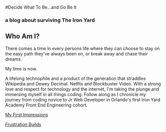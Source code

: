 ---
---
#Decide What To Be...and Go Be It

### a blog about surviving The Iron Yard


## Who Am I?

There comes a time in every persons life where they can choose to stay on the easy path they've always been on, or break away and chase their dreams.

My time is now.

A lifelong technophile and a product of the generation that straddles Wikipedia and Dewey Decimal. Netflix and Blockbuster Video. With a strong love and respect for technology and the internet, I'm taking the plunge and immersing myself in all things coding. Follow along as I chronicle my journey from coding novice to Jr Web Developer in Orlando's first Iron Yard Academy Front End Engineering cohort.  

[My First Impressions](2014/09/22/My-First-Impressions.html)

[Frustration Builds](2014/09/24/Frustration-Builds.html)